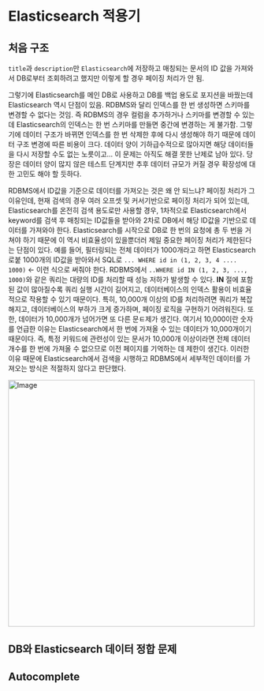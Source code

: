 # Elasticsearch 적용기

## 처음 구조

`title`과 `description`만 `Elasticsearch`에 저장하고 매칭되는 문서의 ID 값을 가져와서 DB로부터 조회하려고 했지만 이렇게 할 경우 페이징 처리가 안 됨.

그렇기에 Elasticsearch를 메인 DB로 사용하고 DB를 백업 용도로 포지션을 바꿨는데 Elasticsearch 역시 단점이 있음. RDBMS와 달리 인덱스를 한 번 생성하면 스키마를 변경할 수 없다는 것임. 즉 RDBMS의 경우 컬럼을 추가하거나 스키마를 변경할 수 있는데 Elasticsearch의 인덱스는 한 번 스키마를 만들면 중간에 변경하는 게 불가함. 그렇기에 데이터 구조가 바뀌면 인덱스를 한 번 삭제한 후에 다시 생성해야 하기 때문에 데이터 구조 변경에 따른 비용이 크다. 데이터 양이 기하급수적으로 많아지면 해당 데이터들을 다시 저장할 수도 없는 노릇이고... 이 문제는 아직도 해결 못한 난제로 남아 있다. 당장은 데이터 양이 많지 않은 테스트 단계지만 추후 데이터 규모가 커질 경우 확장성에 대한 고민도 해야 할 듯하다.

RDBMS에서 ID값을 기준으로 데이터를 가져오는 것은 왜 안 되느냐? 페이징 처리가 그 이유인데, 현재 검색의 경우 여러 오프셋 및 커서기반으로 페이징 처리가 되어 있는데, Elasticsearch를 온전히 검색 용도로만 사용할 경우, 1차적으로 Elasticsearch에서 keyword를 검색 후 매칭되는 ID값들을 받아와 2차로 DB에서 해당 ID값을 기반으로 데이터를 가져와야 한다. Elasticsearch를 시작으로 DB로 한 번의 요청에 총 두 번을 거쳐야 하기 때문에 이 역시 비효율성이 있을뿐더러 제일 중요한 페이징 처리가 제한된다는 단점이 있다. 예를 들어, 필터링되는 전체 데이터가 1000개라고 하면 Elasticsearch로붙 1000개의 ID값을 받아와서 SQL로 `... WHERE id in (1, 2, 3, 4 .... 1000)` <- 이런 식으로 써줘야 한다. RDBMS에서 `..WHERE id IN (1, 2, 3, ..., 1000)`와 같은 쿼리는 대량의 ID를 처리할 때 성능 저하가 발생할 수 있다. **IN** 절에 포함된 값이 많아질수록 쿼리 실행 시간이 길어지고, 데이터베이스의 인덱스 활용이 비효율적으로 작용할 수 있기 때문이다. 특히, 10,000개 이상의 ID를 처리하려면 쿼리가 복잡해지고, 데이터베이스의 부하가 크게 증가하며, 페이징 로직을 구현하기 어려워진다. 또한, 데이터가 10,000개가 넘어가면 또 다른 문ㅌ제가 생긴다. 여기서 10,000이란 숫자를 언급한 이유는 Elasticsearch에서 한 번에 가져올 수 있는 데이터가 10,000개이기 때문이다. 즉, 특정 키워드에 관련성이 있는 문서가 10,000개 이상이라면 전체 데이터 개수를 한 번에 가져올 수 없으므로 이전 페이지를 기억하는 데 제한이 생긴다. 이러한 이유 때문에 Elasticsearch에서 검색을 시행하고 RDBMS에서 세부적인 데이터를 가져오는 방식은 적절하지 않다고 판단했다.


<img width="500" alt="Image" src="https://github.com/user-attachments/assets/1b451e06-35ee-4d72-b227-f4d3b04916fd" />



## DB와 Elasticsearch 데이터 정합 문제

## Autocomplete
